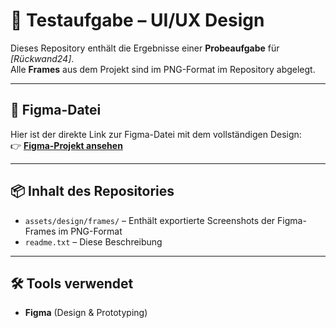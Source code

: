 # 📁 **Testaufgabe – UI/UX Design**

Dieses Repository enthält die Ergebnisse einer **Probeaufgabe** für *[Rückwand24]*.  
Alle **Frames** aus dem Projekt sind im PNG-Format im Repository abgelegt.

---

## 🔗 **Figma-Datei**

Hier ist der direkte Link zur Figma-Datei mit dem vollständigen Design:  
👉 [**Figma-Projekt ansehen**](https://www.figma.com/design/VVbRvDq1c5tWF47hdjmMaW/Probeaufgabe?node-id=0-1&t=drSjMVHxZ0DCIqIK-1)

---

## 📦 **Inhalt des Repositories**

- `assets/design/frames/` – Enthält exportierte Screenshots der Figma-Frames im PNG-Format  
- `readme.txt` – Diese Beschreibung

---

## 🛠️ **Tools verwendet**

- **Figma** (Design & Prototyping)
